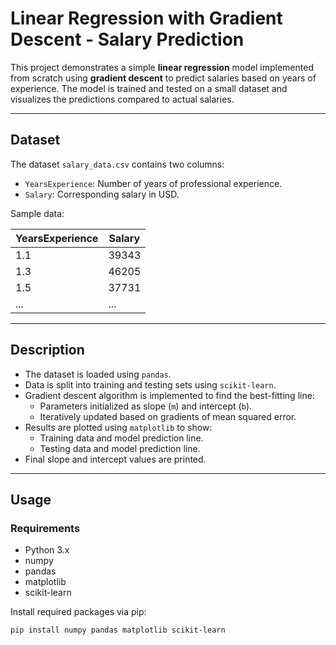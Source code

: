 # Linear Regression with Gradient Descent - Salary Prediction

This project demonstrates a simple **linear regression** model implemented from scratch using **gradient descent** to predict salaries based on years of experience. The model is trained and tested on a small dataset and visualizes the predictions compared to actual salaries.

---

## Dataset

The dataset `salary_data.csv` contains two columns:

- `YearsExperience`: Number of years of professional experience.
- `Salary`: Corresponding salary in USD.

Sample data:

| YearsExperience | Salary |
|-----------------|---------|
| 1.1             | 39343   |
| 1.3             | 46205   |
| 1.5             | 37731   |
| ...             | ...     |

---

## Description

- The dataset is loaded using `pandas`.
- Data is split into training and testing sets using `scikit-learn`.
- Gradient descent algorithm is implemented to find the best-fitting line:
  - Parameters initialized as slope (`m`) and intercept (`b`).
  - Iteratively updated based on gradients of mean squared error.
- Results are plotted using `matplotlib` to show:
  - Training data and model prediction line.
  - Testing data and model prediction line.
- Final slope and intercept values are printed.

---

## Usage

### Requirements

- Python 3.x
- numpy
- pandas
- matplotlib
- scikit-learn

Install required packages via pip:

```bash
pip install numpy pandas matplotlib scikit-learn
